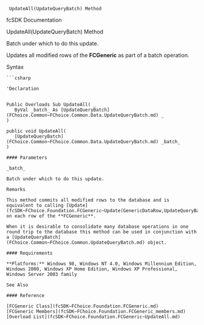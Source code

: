 ﻿     UpdateAll(UpdateQueryBatch) Method                                                   

fcSDK Documentation

UpdateAll(UpdateQueryBatch) Method

Batch under which to do this update.

Updates all modified rows of the **FCGeneric** as part of a batch operation.

Syntax

```vbnet
```csharp

'Declaration
 

Public Overloads Sub UpdateAll( _
   ByVal _batch_ As [UpdateQueryBatch](FChoice.Common~FChoice.Common.Data.UpdateQueryBatch.md) _
) 

public void UpdateAll( 
   [UpdateQueryBatch](FChoice.Common~FChoice.Common.Data.UpdateQueryBatch.md) _batch_
)

#### Parameters

_batch_

Batch under which to do this update.

Remarks

This method commits all modified rows to the database and is equivalent to calling [Update](fcSDK~FChoice.Foundation.FCGeneric~Update(GenericDataRow,UpdateQueryBatch).md) on each row of the **FCGeneric**.

When it is desirable to consolidate many database operations in one round trip to the database this method can be used in conjunction with a [UpdateQueryBatch](FChoice.Common~FChoice.Common.UpdateQueryBatch.md) object.

#### Requirements

**Platforms:** Windows 98, Windows NT 4.0, Windows Millennium Edition, Windows 2000, Windows XP Home Edition, Windows XP Professional, Windows Server 2003 family

See Also

#### Reference

[FCGeneric Class](fcSDK~FChoice.Foundation.FCGeneric.md)  
[FCGeneric Members](fcSDK~FChoice.Foundation.FCGeneric_members.md)  
[Overload List](fcSDK~FChoice.Foundation.FCGeneric~UpdateAll.md)